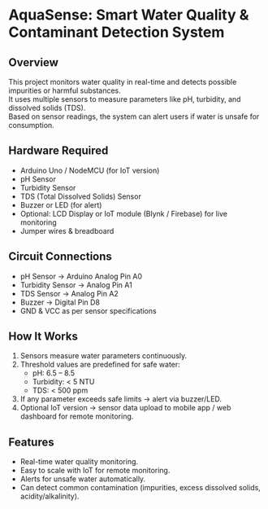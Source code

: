 # AquaSense: Smart Water Quality & Contaminant Detection System

## Overview
This project monitors water quality in real-time and detects possible impurities or harmful substances.  
It uses multiple sensors to measure parameters like pH, turbidity, and dissolved solids (TDS).  
Based on sensor readings, the system can alert users if water is unsafe for consumption.

## Hardware Required
- Arduino Uno / NodeMCU (for IoT version)
- pH Sensor
- Turbidity Sensor
- TDS (Total Dissolved Solids) Sensor
- Buzzer or LED (for alert)
- Optional: LCD Display or IoT module (Blynk / Firebase) for live monitoring
- Jumper wires & breadboard

## Circuit Connections
- pH Sensor → Arduino Analog Pin A0  
- Turbidity Sensor → Analog Pin A1  
- TDS Sensor → Analog Pin A2  
- Buzzer → Digital Pin D8  
- GND & VCC as per sensor specifications

## How It Works
1. Sensors measure water parameters continuously.  
2. Threshold values are predefined for safe water:  
   - pH: 6.5 – 8.5  
   - Turbidity: < 5 NTU  
   - TDS: < 500 ppm  
3. If any parameter exceeds safe limits → alert via buzzer/LED.  
4. Optional IoT version → sensor data upload to mobile app / web dashboard for remote monitoring.

## Features
- Real-time water quality monitoring.  
- Easy to scale with IoT for remote monitoring.  
- Alerts for unsafe water automatically.  
- Can detect common contamination (impurities, excess dissolved solids, acidity/alkalinity).
